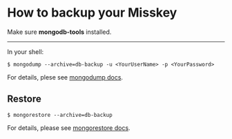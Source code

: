 How to backup your Misskey
==========================

Make sure **mongodb-tools** installed.

---

In your shell:
``` shell
$ mongodump --archive=db-backup -u <YourUserName> -p <YourPassword>
```

For details, plese see [mongodump docs](https://docs.mongodb.com/manual/reference/program/mongodump/).

Restore
-------

``` shell
$ mongorestore --archive=db-backup
```

For details, please see [mongorestore docs](https://docs.mongodb.com/manual/reference/program/mongorestore/).
